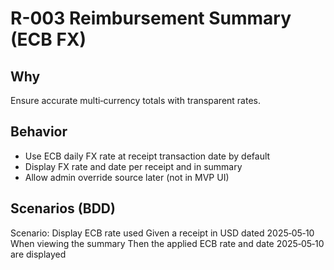 # R-003 Reimbursement Summary (ECB FX)

## Why
Ensure accurate multi‑currency totals with transparent rates.

## Behavior
- Use ECB daily FX rate at receipt transaction date by default
- Display FX rate and date per receipt and in summary
- Allow admin override source later (not in MVP UI)

## Scenarios (BDD)
Scenario: Display ECB rate used
Given a receipt in USD dated 2025‑05‑10
When viewing the summary
Then the applied ECB rate and date 2025‑05‑10 are displayed
